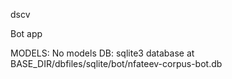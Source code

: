 dscv

Bot app

MODELS: No models
DB: sqlite3 database at BASE_DIR/dbfiles/sqlite/bot/nfateev-corpus-bot.db
